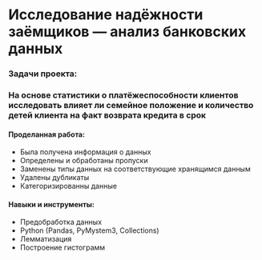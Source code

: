 # Исследование надёжности заёмщиков — анализ банковских данных
### Задачи проекта:
### На основе статистики о платёжеспособности клиентов исследовать влияет ли семейное положение и количество детей клиента на факт возврата кредита в срок

#### Проделанная работа: 

* Была получена информация о данных  
* Определены и обработаны пропуски  
* Заменены типы данных на соответствующие хранящимся данным  
* Удалены дубликаты  
* Категоризированны данные  
#### Навыки и инструменты:  
* Предобработка данных  
* Python (Pandas, PyMystem3, Collections)  
* Лемматизация  
* Построение гистограмм  
